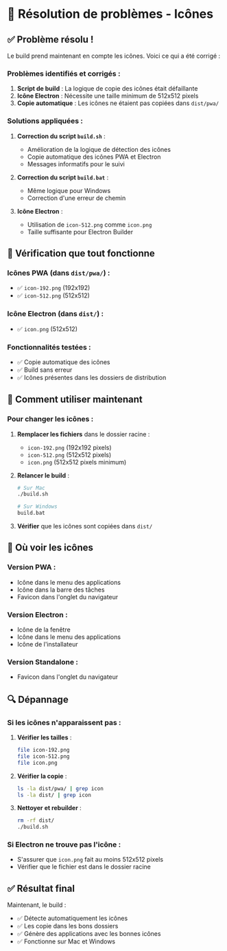 # 🔧 Résolution de problèmes - Icônes

## ✅ Problème résolu !

Le build prend maintenant en compte les icônes. Voici ce qui a été corrigé :

### **Problèmes identifiés et corrigés :**

1. **Script de build** : La logique de copie des icônes était défaillante
2. **Icône Electron** : Nécessite une taille minimum de 512x512 pixels
3. **Copie automatique** : Les icônes ne étaient pas copiées dans `dist/pwa/`

### **Solutions appliquées :**

1. **Correction du script `build.sh`** :
   - Amélioration de la logique de détection des icônes
   - Copie automatique des icônes PWA et Electron
   - Messages informatifs pour le suivi

2. **Correction du script `build.bat`** :
   - Même logique pour Windows
   - Correction d'une erreur de chemin

3. **Icône Electron** :
   - Utilisation de `icon-512.png` comme `icon.png`
   - Taille suffisante pour Electron Builder

## 🎯 Vérification que tout fonctionne

### **Icônes PWA (dans `dist/pwa/`) :**
- ✅ `icon-192.png` (192x192)
- ✅ `icon-512.png` (512x512)

### **Icône Electron (dans `dist/`) :**
- ✅ `icon.png` (512x512)

### **Fonctionnalités testées :**
- ✅ Copie automatique des icônes
- ✅ Build sans erreur
- ✅ Icônes présentes dans les dossiers de distribution

## 🚀 Comment utiliser maintenant

### **Pour changer les icônes :**

1. **Remplacer les fichiers** dans le dossier racine :
   - `icon-192.png` (192x192 pixels)
   - `icon-512.png` (512x512 pixels)
   - `icon.png` (512x512 pixels minimum)

2. **Relancer le build** :
   ```bash
   # Sur Mac
   ./build.sh
   
   # Sur Windows
   build.bat
   ```

3. **Vérifier** que les icônes sont copiées dans `dist/`

## 📱 Où voir les icônes

### **Version PWA :**
- Icône dans le menu des applications
- Icône dans la barre des tâches
- Favicon dans l'onglet du navigateur

### **Version Electron :**
- Icône de la fenêtre
- Icône dans le menu des applications
- Icône de l'installateur

### **Version Standalone :**
- Favicon dans l'onglet du navigateur

## 🔍 Dépannage

### **Si les icônes n'apparaissent pas :**

1. **Vérifier les tailles** :
   ```bash
   file icon-192.png
   file icon-512.png
   file icon.png
   ```

2. **Vérifier la copie** :
   ```bash
   ls -la dist/pwa/ | grep icon
   ls -la dist/ | grep icon
   ```

3. **Nettoyer et rebuilder** :
   ```bash
   rm -rf dist/
   ./build.sh
   ```

### **Si Electron ne trouve pas l'icône :**
- S'assurer que `icon.png` fait au moins 512x512 pixels
- Vérifier que le fichier est dans le dossier racine

## ✅ Résultat final

Maintenant, le build :
- ✅ Détecte automatiquement les icônes
- ✅ Les copie dans les bons dossiers
- ✅ Génère des applications avec les bonnes icônes
- ✅ Fonctionne sur Mac et Windows

